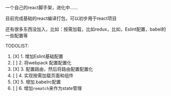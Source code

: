 一个自己的react脚手架，进化中......

目前完成基础的react编译打包，可以初步用于react项目

还有很多东西没加入，比如：按需加载，比如redux，比如，Eslint配置，babel的一些配置等

TODOLIST:

1. [X] 1. 增加Eslint基础配置
2. [ ] 2.  将webpack 配置配置化
3. [X] 3. 配置路由，然后将路由配置配置化
4. [ ] 4. 实现按需加载页面和组件
5. [X] 5. 增加.babelrc配置
6. [ ] 6. 增加`rematch`来作为state管理
